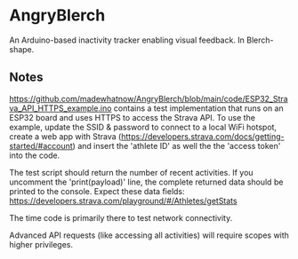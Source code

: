 # AngryBlerch
An Arduino-based inactivity tracker enabling visual feedback. In Blerch-shape. 


## Notes

https://github.com/madewhatnow/AngryBlerch/blob/main/code/ESP32_Strava_API_HTTPS_example.ino contains a test implementation that runs on an ESP32 board and uses HTTPS to access the Strava API. To use the example, update the SSID & password to connect to a local WiFi hotspot, create a web app with Strava (https://developers.strava.com/docs/getting-started/#account) and insert the 'athlete ID' as well the the 'access token' into the code. 

The test script should return the number of recent activities. If you uncomment the 'print(payload)' line, the complete returned data should be printed to the console. Expect these data fields: https://developers.strava.com/playground/#/Athletes/getStats

The time code is primarily there to test network connectivity. 

Advanced API requests (like accessing all activities) will require scopes with higher privileges. 


